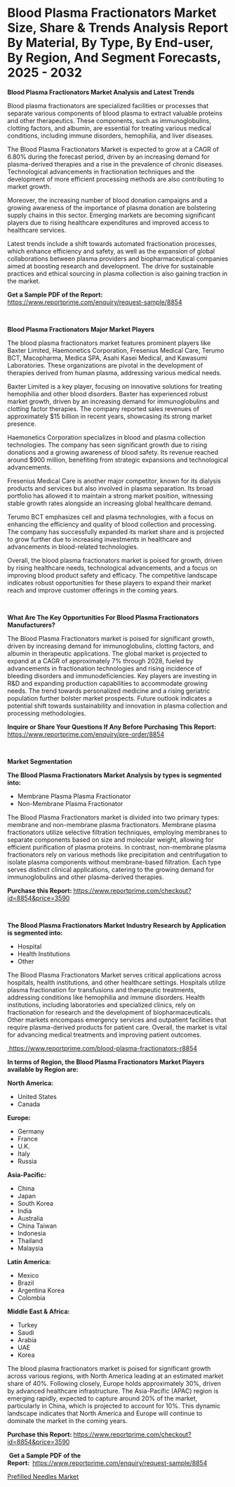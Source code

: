 <p><h1>Blood Plasma Fractionators Market Size, Share & Trends Analysis Report By Material, By Type, By End-user, By Region, And Segment Forecasts, 2025 - 2032</h1></p><p><strong>Blood Plasma Fractionators Market Analysis and Latest Trends</strong></p>
<p><p>Blood plasma fractionators are specialized facilities or processes that separate various components of blood plasma to extract valuable proteins and other therapeutics. These components, such as immunoglobulins, clotting factors, and albumin, are essential for treating various medical conditions, including immune disorders, hemophilia, and liver diseases.</p><p>The Blood Plasma Fractionators Market is expected to grow at a CAGR of 6.80% during the forecast period, driven by an increasing demand for plasma-derived therapies and a rise in the prevalence of chronic diseases. Technological advancements in fractionation techniques and the development of more efficient processing methods are also contributing to market growth. </p><p>Moreover, the increasing number of blood donation campaigns and a growing awareness of the importance of plasma donation are bolstering supply chains in this sector. Emerging markets are becoming significant players due to rising healthcare expenditures and improved access to healthcare services.</p><p>Latest trends include a shift towards automated fractionation processes, which enhance efficiency and safety, as well as the expansion of global collaborations between plasma providers and biopharmaceutical companies aimed at boosting research and development. The drive for sustainable practices and ethical sourcing in plasma collection is also gaining traction in the market.</p></p>
<p><strong>Get a Sample PDF of the Report:&nbsp;</strong> <a href="https://www.reportprime.com/enquiry/request-sample/8854?utm_campaign=3037&utm_medium=2&utm_source=Github&utm_content=ia&utm_term=20032025&utm_id=blood-plasma-fractionators">https://www.reportprime.com/enquiry/request-sample/8854</a></p>
<p>&nbsp;</p>
<p><strong>Blood Plasma Fractionators Major Market Players</strong></p>
<p><p>The blood plasma fractionators market features prominent players like Baxter Limited, Haemonetics Corporation, Fresenius Medical Care, Terumo BCT, Macopharma, Medica SPA, Asahi Kasei Medical, and Kawasumi Laboratories. These organizations are pivotal in the development of therapies derived from human plasma, addressing various medical needs.</p><p>Baxter Limited is a key player, focusing on innovative solutions for treating hemophilia and other blood disorders. Baxter has experienced robust market growth, driven by an increasing demand for immunoglobulins and clotting factor therapies. The company reported sales revenues of approximately $15 billion in recent years, showcasing its strong market presence.</p><p>Haemonetics Corporation specializes in blood and plasma collection technologies. The company has seen significant growth due to rising donations and a growing awareness of blood safety. Its revenue reached around $900 million, benefiting from strategic expansions and technological advancements.</p><p>Fresenius Medical Care is another major competitor, known for its dialysis products and services but also involved in plasma separation. Its broad portfolio has allowed it to maintain a strong market position, witnessing stable growth rates alongside an increasing global healthcare demand.</p><p>Terumo BCT emphasizes cell and plasma technologies, with a focus on enhancing the efficiency and quality of blood collection and processing. The company has successfully expanded its market share and is projected to grow further due to increasing investments in healthcare and advancements in blood-related technologies.</p><p>Overall, the blood plasma fractionators market is poised for growth, driven by rising healthcare needs, technological advancements, and a focus on improving blood product safety and efficacy. The competitive landscape indicates robust opportunities for these players to expand their market reach and improve customer offerings in the coming years.</p></p>
<p>&nbsp;</p>
<p><strong>What Are The Key Opportunities For Blood Plasma Fractionators Manufacturers?</strong></p>
<p><p>The Blood Plasma Fractionators market is poised for significant growth, driven by increasing demand for immunoglobulins, clotting factors, and albumin in therapeutic applications. The global market is projected to expand at a CAGR of approximately 7% through 2028, fueled by advancements in fractionation technologies and rising incidence of bleeding disorders and immunodeficiencies. Key players are investing in R&D and expanding production capabilities to accommodate growing needs. The trend towards personalized medicine and a rising geriatric population further bolster market prospects. Future outlook indicates a potential shift towards sustainability and innovation in plasma collection and processing methodologies.</p></p>
<p><strong>Inquire or Share Your Questions If Any Before Purchasing This Report:</strong> <a href="https://www.reportprime.com/enquiry/pre-order/8854?utm_campaign=3037&utm_medium=2&utm_source=Github&utm_content=ia&utm_term=20032025&utm_id=blood-plasma-fractionators">https://www.reportprime.com/enquiry/pre-order/8854</a></p>
<p>&nbsp;</p>
<p><strong>Market Segmentation</strong></p>
<p><strong>The Blood Plasma Fractionators Market Analysis by types is segmented into:</strong></p>
<p><ul><li>Membrane Plasma Plasma Fractionator</li><li>Non-Membrane Plasma Fractionator</li></ul></p>
<p><p>The Blood Plasma Fractionators market is divided into two primary types: membrane and non-membrane plasma fractionators. Membrane plasma fractionators utilize selective filtration techniques, employing membranes to separate components based on size and molecular weight, allowing for efficient purification of plasma proteins. In contrast, non-membrane plasma fractionators rely on various methods like precipitation and centrifugation to isolate plasma components without membrane-based filtration. Each type serves distinct clinical applications, catering to the growing demand for immunoglobulins and other plasma-derived therapies.</p></p>
<p><strong>Purchase this Report:&nbsp;</strong><a href="https://www.reportprime.com/checkout?id=8854&price=3590&utm_campaign=3037&utm_medium=2&utm_source=Github&utm_content=ia&utm_term=20032025&utm_id=blood-plasma-fractionators">https://www.reportprime.com/checkout?id=8854&price=3590</a></p>
<p>&nbsp;</p>
<p><strong>The Blood Plasma Fractionators Market Industry Research by Application is segmented into:</strong></p>
<p><ul><li>Hospital</li><li>Health Institutions</li><li>Other</li></ul></p>
<p><p>The Blood Plasma Fractionators Market serves critical applications across hospitals, health institutions, and other healthcare settings. Hospitals utilize plasma fractionation for transfusions and therapeutic treatments, addressing conditions like hemophilia and immune disorders. Health institutions, including laboratories and specialized clinics, rely on fractionation for research and the development of biopharmaceuticals. Other markets encompass emergency services and outpatient facilities that require plasma-derived products for patient care. Overall, the market is vital for advancing medical treatments and improving patient outcomes.</p></p>
<p><a href="https://www.reportprime.com/blood-plasma-fractionators-r8854?utm_campaign=3037&utm_medium=2&utm_source=Github&utm_content=ia&utm_term=20032025&utm_id=blood-plasma-fractionators">&nbsp;https://www.reportprime.com/blood-plasma-fractionators-r8854</a></p>
<p><strong>In terms of Region, the Blood Plasma Fractionators Market Players available by Region are:</strong></p>
<p>
    <p> <strong> North America: </strong>
        <ul>
            <li>United States</li>
            <li>Canada</li>
        </ul>
        </p> 
    <p> <strong> Europe: </strong>
        <ul>
            <li>Germany</li>
            <li>France</li>
            <li>U.K.</li>
            <li>Italy</li>
            <li>Russia</li>
        </ul>
        </p> 
    <p> <strong> Asia-Pacific: </strong>
        <ul>
            <li>China</li>
            <li>Japan</li>
            <li>South Korea</li>
            <li>India</li>
            <li>Australia</li>
            <li>China Taiwan</li>
            <li>Indonesia</li>
            <li>Thailand</li>
            <li>Malaysia</li>
        </ul>
        </p> 
    <p> <strong> Latin America: </strong>
        <ul>
            <li>Mexico</li>
            <li>Brazil</li>
            <li>Argentina Korea</li>
            <li>Colombia</li>
        </ul>
        </p> 
    <p> <strong> Middle East & Africa: </strong>
        <ul>
            <li>Turkey</li>
            <li>Saudi</li>
            <li>Arabia</li>
            <li>UAE</li>
            <li>Korea</li>
        </ul>
    </p>
    </p>
<p><p>The blood plasma fractionators market is poised for significant growth across various regions, with North America leading at an estimated market share of 40%. Following closely, Europe holds approximately 30%, driven by advanced healthcare infrastructure. The Asia-Pacific (APAC) region is emerging rapidly, expected to capture around 20% of the market, particularly in China, which is projected to account for 10%. This dynamic landscape indicates that North America and Europe will continue to dominate the market in the coming years.</p></p>
<p><strong>Purchase this Report: </strong><a href="https://www.reportprime.com/checkout?id=8854&price=3590&utm_campaign=3037&utm_medium=2&utm_source=Github&utm_content=ia&utm_term=20032025&utm_id=blood-plasma-fractionators">https://www.reportprime.com/checkout?id=8854&price=3590</a></p>
<p>&nbsp;<strong>Get a Sample PDF of the Report:&nbsp;&nbsp;</strong><a href="https://www.reportprime.com/enquiry/request-sample/8854?utm_campaign=3037&utm_medium=2&utm_source=Github&utm_content=ia&utm_term=20032025&utm_id=blood-plasma-fractionators">https://www.reportprime.com/enquiry/request-sample/8854</a></p>
<p><strong></strong></p>
<p><p><a href="https://github.com/lalolatiot/Market-Research-Report-List-1/blob/main/prefilled-needles-market.md?utm_campaign=3037&utm_medium=2&utm_source=Github&utm_content=ia&utm_term=20032025&utm_id=blood-plasma-fractionators">Prefilled Needles Market</a></p></p>